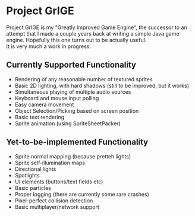 Project GrIGE
=============
Project GrIGE is my "Greatly Improved Game Engine", the successor to an attempt that I made a couple years back at writing a simple Java game engine.
Hopefully this one turns out to be actually useful.  
It is very much a work in progress.

Currently Supported Functionality
---------------------------------
* Rendering of any reasonable number of textured sprites
* Basic 2D lighting, with hard shadows (still to be improved, but it works)
* Simultaneous playing of multiple audio sources
* Keyboard and mouse input polling
* Easy camera movement
* Object Selection/Picking based on screen position
* Basic text rendering
* Sprite animation (using SpriteSheetPacker)

Yet-to-be-implemented Functionality
-----------------------------------
* Sprite normal mapping (because pretteh lights)
* Sprite self-illumination maps
* Directional lights
* Spotlights
* UI elements (buttons/text fields etc)
* Basic particles
* Proper logging (there are currently some rare crashes)
* Pixel-perfect collision detection
* Basic multiplayer/network support